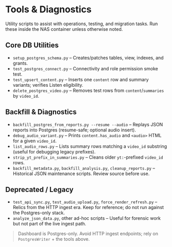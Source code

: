 # Tools & Diagnostics

Utility scripts to assist with operations, testing, and migration tasks. Run these inside the NAS container unless otherwise noted.

## Core DB Utilities

- `setup_postgres_schema.py` – Creates/patches tables, view, indexes, and grants.
- `test_postgres_connect.py` – Connectivity and role permission smoke test.
- `test_upsert_content.py` – Inserts one `content` row and summary variants; verifies Listen eligibility.
- `delete_postgres_video.py` – Removes test rows from `content`/`summaries` by `video_id`.

## Backfill & Diagnostics

- `backfill_postgres_from_reports.py --resume --audio` – Replays JSON reports into Postgres (resume-safe; optional audio insert).
- `debug_audio_variant.py` – Prints `content.has_audio` and `<audio>` HTML for a given `video_id`.
- `list_audio_rows.py` – Lists summary rows matching a `video_id` substring (useful for debugging legacy prefixes).
- `strip_yt_prefix_in_summaries.py` – Cleans older `yt:`-prefixed `video_id` rows.
- `backfill_metadata.py`, `backfill_analysis.py`, `cleanup_reports.py` – Historical JSON maintenance scripts. Review source before use.

## Deprecated / Legacy

- `test_api_sync.py`, `test_audio_upload.py`, `force_render_refresh.py` – Relics from the HTTP ingest era. Keep for reference; do not run against the Postgres-only stack.
- `analyze_json_data.py`, other ad-hoc scripts – Useful for forensic work but not part of the live ingest path.

> Dashboard is Postgres-only. Avoid HTTP ingest endpoints; rely on `PostgresWriter` + the tools above.
